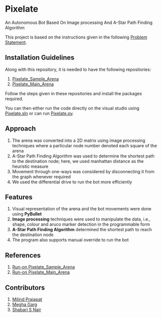 # Pixelate
An Autonomous Bot Based On Image processing And A-Star Path Finding Algorithm

This project is based on the instructions given in the following [Problem Statement](https://drive.google.com/file/d/1bYLmYExCCZ6ARl8Oy3BshgRfH_QnUFrp/view?usp=drive_link).

## Installation Guidelines
Along with this repository, it is needed to have the following repositories:
1. [Pixelate_Sample_Arena](https://github.com/Robotics-Club-IIT-BHU/Pixelate_Sample_Arena)
2. [Pixelate_Main_Arena](https://github.com/Robotics-Club-IIT-BHU/Pixelate_Main_Arena)

Follow the steps given in these repositories and install the packages required.

You can then either run the code directly on the visual studio using [Pixelate.sln](https://github.com/milind-prajapat/Pixelate/blob/main/Pixelate.sln) or can run [Pixelate.py](https://github.com/milind-prajapat/Pixelate/blob/main/Solution.py).

## Approach
1. The arena was converted into a 2D matrix using image processing techniques where a particular node number denoted each square of the arena
2. A-Star Path Finding Algorithm was used to determine the shortest path to the destination node; here, we used manhattan distance as the heuristic measure
3. Movement through one-ways was considered by disconnecting it from the graph whenever required
4. We used the differential drive to run the bot more efficiently

## Features
1. Visual representation of the arena and the bot movements were done using **PyBullet**
2. **Image processing** techniques were used to manipulate the data, i.e., shape, colour and aruco marker detection in the programmable form
3. **A-Star Path Finding Algorithm** determined the shortest path to reach the destination node
4. The program also supports manual override to run the bot

## References
1. [Run-on Pixelate_Sample_Arena](https://drive.google.com/file/d/13rWd1DSp0ntp-sJ96k5KPBK7aAD9srVP/view?usp=drive_link)
2. [Run-on Pixelate_Main_Arena](https://drive.google.com/file/d/1XaKnPurUT6rKtZt3vnyJlb-CvZsrIa0R/view?usp=drive_link)

## Contributors
1. [Milind Prajapat](https://github.com/milind-prajapat)
2. [Megha Garg](https://github.com/tech-wiz18)
3. [Shabari S Nair](https://github.com/Killshot667)
